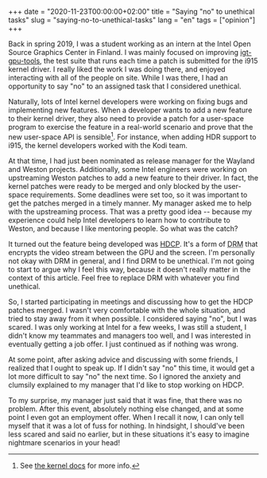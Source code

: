 +++
date = "2020-11-23T00:00:00+02:00"
title = "Saying \"no\" to unethical tasks"
slug = "saying-no-to-unethical-tasks"
lang = "en"
tags = ["opinion"]
+++

Back in spring 2019, I was a student working as an intern at the Intel Open
Source Graphics Center in Finland. I was mainly focused on improving
[igt-gpu-tools], the test suite that runs each time a patch is submitted for
the i915 kernel driver. I really liked the work I was doing there, and enjoyed
interacting with all of the people on site. While I was there, I had an
opportunity to say "no" to an assigned task that I considered unethical.

Naturally, lots of Intel kernel developers were working on fixing bugs and
implementing new features. When a developer wants to add a new feature to their
kernel driver, they also need to provide a patch for a user-space program to
exercise the feature in a real-world scenario and prove that the new user-space
API is sensible[^1]. For instance, when adding HDR support to i915, the kernel
developers worked with the Kodi team.

At that time, I had just been nominated as release manager for the Wayland and
Weston projects. Additionally, some Intel engineers were working on upstreaming
Weston patches to add a new feature to their driver. In fact, the kernel
patches were ready to be merged and only blocked by the user-space
requirements. Some deadlines were set too, so it was important to get the
patches merged in a timely manner. My manager asked me to help with the
upstreaming process. That was a pretty good idea -- because my experience could
help Intel developers to learn how to contribute to Weston, and because I like
mentoring people. So what was the catch?

It turned out the feature being developed was [HDCP]. It's a form of <abbr
title="Digital Restrictions Management">DRM</abbr> that encrypts the video
stream between the GPU and the screen. I'm personally not okay with DRM in
general, and I find DRM to be unethical. I'm not going to start to argue why I
feel this way, because it doesn't really matter in the context of this article.
Feel free to replace DRM with whatever you find unethical.

So, I started participating in meetings and discussing how to get the
HDCP patches merged. I wasn't very comfortable with the whole situation, and
tried to stay away from it when possible. I considered saying "no", but I was
scared. I was only working at Intel for a few weeks, I was still a student, I
didn't know my teammates and managers too well, and I was interested in
eventually getting a job offer. I just continued as if nothing was wrong.

At some point, after asking advice and discussing with some friends, I realized
that I ought to speak up. If I didn't say "no" this time, it would get a lot
more difficult to say "no" the next time. So I ignored the anxiety and clumsily
explained to my manager that I'd like to stop working on HDCP.

To my surprise, my manager just said that it was fine, that there was no
problem. After this event, absolutely nothing else changed, and at some point I
even got an employment offer. When I recall it now, I can only tell myself that
it was a lot of fuss for nothing. In hindsight, I should've been less scared
and said no earlier, but in these situations it's easy to imagine nightmare
scenarios in your head!

[^1]: See [the kernel docs][drm-uapi-reqs] for more info.

[igt-gpu-tools]: https://gitlab.freedesktop.org/drm/igt-gpu-tools/
[drm-uapi-reqs]: https://dri.freedesktop.org/docs/drm/gpu/drm-uapi.html#open-source-userspace-requirements
[HDCP]: https://en.wikipedia.org/wiki/High-bandwidth_Digital_Content_Protection

